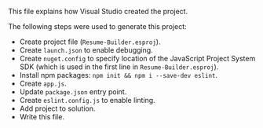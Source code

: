 This file explains how Visual Studio created the project.

The following steps were used to generate this project:
- Create project file (`Resume-Builder.esproj`).
- Create `launch.json` to enable debugging.
- Create `nuget.config` to specify location of the JavaScript Project System SDK (which is used in the first line in `Resume-Builder.esproj`).
- Install npm packages: `npm init && npm i --save-dev eslint`.
- Create `app.js`.
- Update `package.json` entry point.
- Create `eslint.config.js` to enable linting.
- Add project to solution.
- Write this file.
